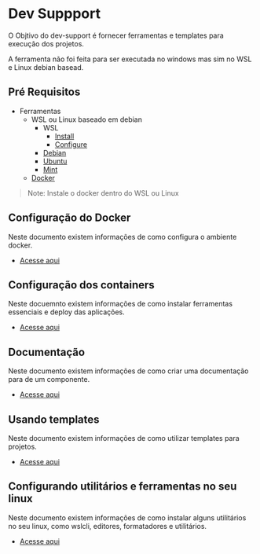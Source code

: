 # Dev Suppport

O Objtivo do dev-support é fornecer ferramentas e templates para execução dos projetos.

A ferramenta não foi feita para ser executada no windows mas sim no WSL e Linux debian basead.

## Pré Requisitos
- Ferramentas
    - WSL ou Linux baseado em debian
        - WSL
            - [Install](https://learn.microsoft.com/pt-br/windows/wsl/install)
            - [Configure](https://learn.microsoft.com/en-us/windows/wsl/wsl-config)
        - [Debian](https://www.debian.org/)
        - [Ubuntu](https://ubuntu.com/)
        - [Mint](https://linuxmint.com/)
    - [Docker](https://docs.docker.com/engine/install/debian/)

>Note: Instale o docker dentro do WSL ou Linux

## Configuração do Docker
Neste documento existem informações de como configura o ambiente docker.
- [Acesse aqui](./README-docker.md)

## Configuração dos containers
Neste docuemnto existem informações de como instalar ferramentas essenciais e deploy das aplicações.
- [Acesse aqui](./README-containers.md)

## Documentação
Neste documento existem informações de como criar uma documentação para de um componente.
- [Acesse aqui](./README-documentation.md)

## Usando templates
Neste documento existem informações de como utilizar templates para projetos.
- [Acesse aqui](./README-templates.md)

## Configurando utilitários e ferramentas no seu linux
Neste documento existem informações de como instalar alguns utilitários no seu linux, como wslcli, editores, formatadores e utilitários.
- [Acesse aqui](./README-linux.md)